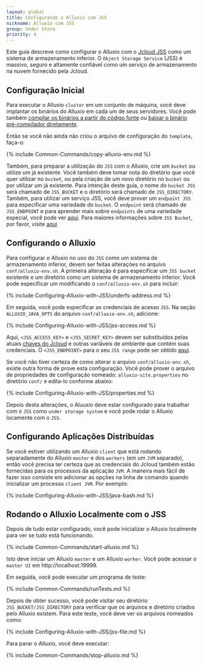 ```yaml
---
layout: global
title: Configurando o Alluxio com JSS
nickname: Alluxio com JSS
group: Under Store
priority: 4
---
```


Este guia descreve como configurar o Alluxio com o [Jcloud JSS](http://www.jcloud.com/products/cloudstorage.html) 
como um sistema de armazenamento inferior. O `Object Storage Service` (JSS) é massivo, seguro e altamente 
confiável como um serviço de armazenamento na nuvem fornecido pela Jcloud.

## Configuração Inicial

Para executar o Alluxio `cluster` em um conjunto de máquina, você deve implantar os binários do Alluxio em 
cada um de seus servidores. Você pode também 
[compilar os binários a partir do código fonte](http://alluxio.org/documentation/master/Building-Alluxio-Master-Branch.html) 
ou [baixar o binário pré-compilador diretamente](http://alluxio.org/documentation/master/Running-Alluxio-Locally.html).

Então se você não ainda não criou o arquivo de configuração do `template`, faça-o:

{% include Common-Commands/copy-alluxio-env.md %}

Também, para preparar a utilização do `JSS` com o Alluxio, crie um `bucket` ou utilize um já existente. Você também deve 
tomar nota do diretório que você quer utilizar no `bucket`, ou pela criação de um novo diretório no `bucket` ou por utilizar 
um já existente. Para intenção deste guia, o nome do `bucket JSS` será chamado de `JSS_BUCKET` e o diretório será 
chamado de `JSS_DIRECTORY`. Também, para utilizar um serviço JSS, você deve prover um `endpoint JSS` para especificar 
uma variedade do `bucket`. O `endpoint` será chamado de `JSS_ENDPOINT` e para aprender mais sobre `endpoints` de uma 
variedade especial, você pode ver [aqui](http://jcloud.com/help/store_qa.html#qa2). 
Para maiores informações sobre `JSS Bucket`, por favor, visite 
[aqui](http://jcloud.com/help/store_sum.html#jbgn)

## Configurando o Alluxio

Para configurar o Alluxio no uso do `JSS` como um sistema de armazenamento inferior, devem ser feitas alterações no arquivo 
`conf/alluxio-env.sh`. A primeira alteração é para especificar um `JSS bucket` existente e um diretório como um sistema
de armazenamento inferior. Você pode especificar um modificando o `conf/alluxio-env.sh` para incluir:

{% include Configuring-Alluxio-with-JSS/underfs-address.md %}
    
Em seguida, você pode especificar as credenciais de acesso `JSS`. Na seção `ALLUXIO_JAVA_OPTS` do arquivo 
`conf/alluxio-env.sh`, adicione:

{% include Configuring-Alluxio-with-JSS/jss-access.md %}
    
Aqui, `<JSS_ACCESS_KEY>` e `<JSS_SECRET_KEY>` devem ser substituídos pelas atuais 
[chaves do Jcloud](http://jcloud.com/help/store_sum.html#jbgn) e outras variáveis de ambiente que contém suas credenciais.
O `<JSS_ENDPOINT>` para o seu `JSS range` pode ser obtido 
[aqui](http://jcloud.com/help/store_qa.html#qa2). 

Se você não tiver certeza de como alterar o arquivo `conf/alluxio-env.sh`, existe outra forma de prove esta configuração. 
Você pode prover o arquivo de propriedades de configuração nomeado: `alluxio-site.properties` no diretório `conf/` 
e edita-lo conforme abaixo:

{% include Configuring-Alluxio-with-JSS/properties.md %}

Depois desta alterações, o Aluuxio deve estar configurado para trabalhar com o `JSS` como `under storage system` e você 
pode rodar o Alluxio locamente com o `JSS`.

## Configurando Aplicações Distribuídas

Se você estiver utilizando um Alluxio `client` que está rodando separadamente do Alluxio `master` e dos `workers` 
(em um `JVM` separado), então você precisa ter certeza que as credenciais do Jcloud também estão fornecidas para os 
processos da aplicação `JVM`. A maneira mais fácil de fazer isso consiste em adicionar as opções na linha de comando 
quando inicializar um processo `client JVM`. Por exemplo:

{% include Configuring-Alluxio-with-JSS/java-bash.md %}

## Rodando o Alluxio Localmente com o JSS

Depois de tudo estar configurado, você pode inicializar o Alluxio localmente para ver se tudo está funcionando.

{% include Common-Commands/start-alluxio.md %}
    
Isto deve iniciar um Alluxio `master` e um Alluxio `worker`. Você pode acessar o `master UI` em http://localhost:19999.

Em seguida, você pode executar um programa de teste:

{% include Common-Commands/runTests.md %}
    
Depois de obter sucesso, você pode visitar seu diretório `JSS_BUCKET/JSS_DIRECTORY` para verificar que os arquivos e 
diretório criados pelo Alluxio existem. Para este teste, você deve ver os arquivos nomeados como:

{% include Configuring-Alluxio-with-JSS/jss-file.md %}

Para parar o Alluxio, você deve executar:

{% include Common-Commands/stop-alluxio.md %}
